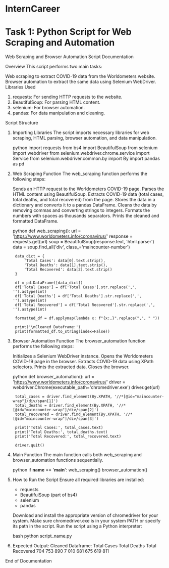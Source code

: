 # InternCareer

# Task 1: Python Script for Web Scraping and Automation

Web Scraping and Browser Automation Script Documentation

Overview
This script performs two main tasks:

Web scraping to extract COVID-19 data from the Worldometers website.
Browser automation to extract the same data using Selenium WebDriver.
Libraries Used

1. requests: For sending HTTP requests to the website.
2. BeautifulSoup: For parsing HTML content.
3. selenium: For browser automation.
4. pandas: For data manipulation and cleaning.

Script Structure

1. Importing Libraries
    The script imports necessary libraries for web scraping, HTML parsing, browser automation, and data manipulation.

    python
        import requests
        from bs4 import BeautifulSoup
        from selenium import webdriver
        from selenium.webdriver.chrome.service import Service
        from selenium.webdriver.common.by import By
        import pandas as pd

2. Web Scraping Function
    The web_scraping function performs the following steps:

    Sends an HTTP request to the Worldometers COVID-19 page.
    Parses the HTML content using BeautifulSoup.
    Extracts COVID-19 data (total cases, total deaths, and total recovered) from the page.
    Stores the data in a dictionary and converts it to a pandas DataFrame.
    Cleans the data by removing commas and converting strings to integers.
    Formats the numbers with spaces as thousands separators.
    Prints the cleaned and formatted DataFrame.

    python
    def web_scraping():
        url = '<https://www.worldometers.info/coronavirus/>'
        response = requests.get(url)
        soup = BeautifulSoup(response.text, 'html.parser')
        data = soup.find_all('div', class_='maincounter-number')

        data_dict = {
            'Total Cases': data[0].text.strip(),
            'Total Deaths': data[1].text.strip(),
            'Total Recovered': data[2].text.strip()
        }

        df = pd.DataFrame([data_dict])
        df['Total Cases'] = df['Total Cases'].str.replace(',', '').astype(int)
        df['Total Deaths'] = df['Total Deaths'].str.replace(',', '').astype(int)
        df['Total Recovered'] = df['Total Recovered'].str.replace(',', '').astype(int)
        
        formatted_df = df.applymap(lambda x: f"{x:,}".replace(",", " "))

        print('\nCleaned Dataframe:')
        print(formatted_df.to_string(index=False))

3. Browser Automation Function
    The browser_automation function performs the following steps:

    Initializes a Selenium WebDriver instance.
    Opens the Worldometers COVID-19 page in the browser.
    Extracts COVID-19 data using XPath selectors.
    Prints the extracted data.
    Closes the browser.

    python
    def browser_automation():
        url = '<https://www.worldometers.info/coronavirus/>'
        driver = webdriver.Chrome(executable_path='chromedriver.exe')
        driver.get(url)

        total_cases = driver.find_element(By.XPATH, '//*[@id="maincounter-wrap"]/div/span[1]')
        total_deaths = driver.find_element(By.XPATH, '//*[@id="maincounter-wrap"]/div/span[2]')
        total_recovered = driver.find_element(By.XPATH, '//*[@id="maincounter-wrap"]/div/span[3]')

        print('Total Cases:', total_cases.text)
        print('Total Deaths:', total_deaths.text)
        print('Total Recovered:', total_recovered.text)

        driver.quit()

4. Main Function
    The main function calls both web_scraping and browser_automation functions sequentially.

    python
        if __name__ == '__main__':
            web_scraping()
            browser_automation()

5. How to Run the Script
    Ensure all required libraries are installed:
    - requests
    - BeautifulSoup (part of bs4)
    - selenium
    - pandas

    Download and install the appropriate version of chromedriver for your system. Make sure chromedriver.exe is in your system PATH or specify its path in the script.
    Run the script using a Python interpreter:

    bash
            python script_name.py

6. Expected Output:
        Cleaned Dataframe:
        Total Cases Total Deaths Total Recovered
        704 753 890    7 010 681     675 619 811

End of Documentation

